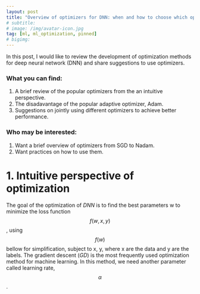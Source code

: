 ```yaml
---
layout: post
title: "Overview of optimizers for DNN: when and how to choose which optimizer"
# subtitle: 
# image: /img/avatar-icon.jpg
tag: [ml, ml_optimization, pinned]
# bigimg:
---
```


In this post, I would like to review the development of optimization methods for deep neural network (DNN) and share suggestions to use optimizers.

### What you can find:
1. A brief review of the popular optimizers from the an intuitive perspective.
2. The disadavantage of the popular adaptive optimizer, Adam.
3. Suggestions on jointly using different optimizers to achieve better performance.

### Who may be interested:
1. Want a brief overview of optimizers from SGD to Nadam.
2. Want practices on how to use them.


# 1. Intuitive perspective of optimization
The goal of the optimization of *DNN* is to find the best parameters w to minimize the loss function $$f(w, x, y)$$, using $$f(w)$$ bellow for simplification, subject to x, y, where x are the data and y are the labels. The gradient descent (*GD*) is the most frequently used optimization method for machine learning. In this method, we need another parameter called learning rate, $$\alpha$$.